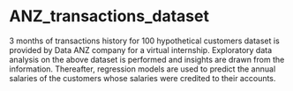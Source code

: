 # ANZ_transactions_dataset
3 months of transactions history for 100 hypothetical customers dataset is provided by Data ANZ company for a virtual internship.
Exploratory data analysis on the above dataset is performed and insights are drawn from the information.
Thereafter, regression models are used to predict the annual salaries of the customers whose salaries were credited to their accounts.
